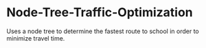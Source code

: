 # Node-Tree-Traffic-Optimization
Uses a node tree to determine the fastest route to school in order to minimize travel time.

